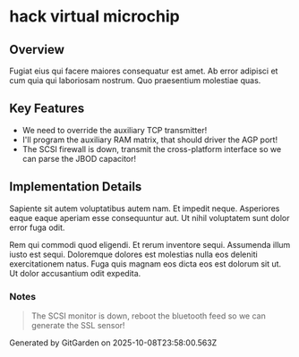 # hack virtual microchip

## Overview
Fugiat eius qui facere maiores consequatur est amet. Ab error adipisci et cum quia qui laboriosam nostrum. Quo praesentium molestiae quas.

## Key Features
- We need to override the auxiliary TCP transmitter!
- I'll program the auxiliary RAM matrix, that should driver the AGP port!
- The SCSI firewall is down, transmit the cross-platform interface so we can parse the JBOD capacitor!

## Implementation Details
Sapiente sit autem voluptatibus autem nam. Et impedit neque. Asperiores eaque eaque aperiam esse consequuntur aut. Ut nihil voluptatem sunt dolor error fuga odit.
 Rem qui commodi quod eligendi. Et rerum inventore sequi. Assumenda illum iusto est sequi. Doloremque dolores est molestias nulla eos deleniti exercitationem natus. Fuga quis magnam eos dicta eos est dolorum sit ut. Ut dolor accusantium odit expedita.

### Notes
> The SCSI monitor is down, reboot the bluetooth feed so we can generate the SSL sensor!

Generated by GitGarden on 2025-10-08T23:58:00.563Z